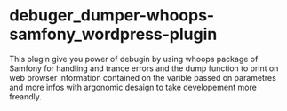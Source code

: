 # debuger_dumper-whoops-samfony_wordpress-plugin
This plugin give you power of debugin by using whoops package of Samfony for handling and trance errors and the dump function to print on web browser information contained on the varible passed on parametres and more infos with argonomic desaign to take developement more freandly.
